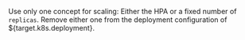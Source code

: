 Use only one concept for scaling: Either the HPA or a fixed number of ```replicas```.
Remove either one from the deployment configuration of ${target.k8s.deployment}.
